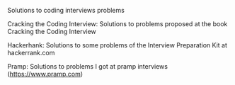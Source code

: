 Solutions to coding interviews problems

Cracking the Coding Interview:
	Solutions to problems proposed at the book Cracking the Coding Interview

Hackerhank:
	Solutions to some problems of the Interview Preparation Kit at hackerrank.com

Pramp:
	Solutions to problems I got at pramp interviews
	(https://www.pramp.com)